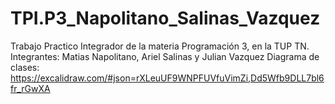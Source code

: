 # TPI.P3_Napolitano_Salinas_Vazquez
Trabajo Practico Integrador de la materia Programación 3, en la TUP TN. Integrantes: Matias Napolitano, Ariel Salinas y Julian Vazquez
Diagrama de clases: https://excalidraw.com/#json=rXLeuUF9WNPFUVfuVimZi,Dd5Wfb9DLL7bl6fr_rGwXA

